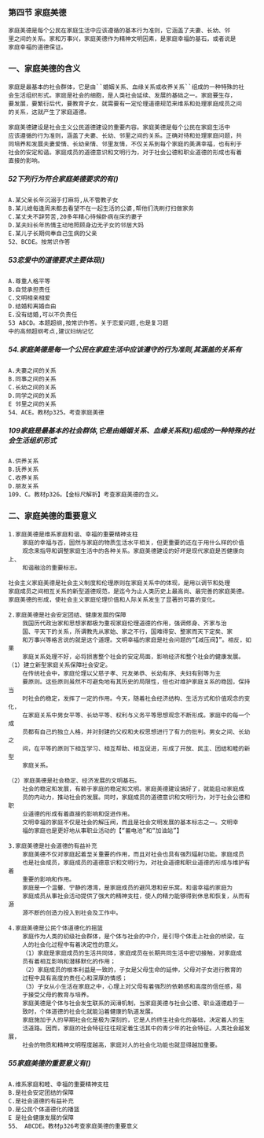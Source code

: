 ### 第四节 家庭美德
    家庭美德是每个公民在家庭生活中应该遵循的基本行为准则，它涵盖了夫妻、长幼、邻
    里之间的关系。家和万事兴，家庭美德作为精神文明因素，是家庭幸福的基石，或者说是
    家庭幸福的道德保证。
    
### 一、家庭美德的含义
    家庭是最基本的社会群体，它是由``婚姻关系、血缘关系或收养关系``组成的一种特殊的社
    会生活组织形式。家庭是社会的细胞，是人类社会延续、发展的基础之一。家庭要生存，
    要发展，要繁衍后代，要教育子女，就需要有一定伦理道德规范来维系和处理家庭成员之间
    的关系，这就产生了家庭道德。

    家庭美德建设是社会主义公民道德建设的重要内容。家庭美德是每个公民在家庭生活中
    应该遵循的行为准则，涵盖了夫妻、长幼、邻里之间的关系。正确对待和处理家庭问题，共
    同培养和发展夫妻爱情、长幼亲情、邻里友情，不仅关系到每个家庭的美满幸福，也有利于
    社会的安定和谐。家庭成员的道德意识和文明行为，对于社会公德和职业道德的形成也有着
    直接的影响。


##### 52下列行为符合家庭美德要求的有()
    A.某父亲长年沉溺于打麻将,从不管教子女
    B.某儿媳每逢周未都去看望不在一起生活的公婆,帮他们洗刷打扫做家务
    C.某丈夫不辞劳苦,20多年精心待候卧病在床的妻子
    D.某夫妇长年热情主动地照顾身边无子女的邻居大妈
    E.某儿子长期伺奉自己生病的父亲
    52、BCDE。按常识作答

##### 53恋爱中的道德要求主要体现()
    A.尊重人格平等
    B.自觉承担责任
    C.文明相亲相爱
    D.结婚和离婚自由
    E.没有结婚,可以不负责任
    53 ABCD。本题超纲,按常识作答。关于恋爱问题,也是复习题
    中的高频超纲考点,建议妇纳记忆

##### 54.家庭美德是每一个公民在家庭生活中应该遵守的行为准则,其涵盖的关系有
    A.夫妻之间的关系
    B.同事之间的关系
    C.长幼之间的关系
    D.同学之间的关系
    E 邻里之间的关系
    54、ACE。教材p325。考查家庭美德    
    
    
    
##### 109家庭是最基本的社会群体,它是由婚姻关系、血缘关系和()组成的一种特殊的社会生活组织形式
    A.供养关系
    B.抚养关系
    C.收养关系
    D.朋友关系
    109、C。教材p326。【金标尺解析】考查家庭美德的含义。    
    
### 二、家庭美德的重要意义
    1.家庭美德是维系家庭和谐、幸福的重要精神支柱
        家庭的幸福与否，固然与家庭的物质生活水平相关，但更重要的还在于用什么样的价值
        观念来指导和调整家庭生活中的各种关系。家庭美德建设的好坏是现代家庭是否健康向上、
        和谐融洽的重要标志。

    社会主义家庭美德是社会主义制度和伦理原则在家庭关系中的体现，是用以调节和处理
    家庭成员之间相互关系的新型道德规范，是迄今为止人类历史上最高尚、最完善的家庭美德。
    家庭美德的形成，使社会主义家庭伦理价值和人际关系发生了显著的可喜的变化。
    
    2.家庭美德是社会安定团结、健康发展的保障
        我国历代政治家和思想家都极为重视家庭伦理道德的作用，强调修身、齐家与治
        国、平天下的关系，所谓教先从家始、家之不行，国难得安、整家而天下定矣、家
        和万事兴等格言说的就是这个道理。文明幸福的家庭是社会问题的“【减压阀】”。相反，如果
        家庭关系处理不好，必将损害整个社会的安定局面，影响经济和整个社会的健康发展。
    （1）建立新型家庭关系保障社会安定。
        在传统社会中，家庭伦理以父慈子孝、兄友弟恭、长幼有序、夫妇有别等为主
        要原则。这些原则虽然不可避免地有其历史的局限性，但也对维护家庭关系的稳固，保持当
        时社会的稳定，发挥了一定的作用。今天，随着社会经济结构、生活方式和价值观念的变化，
        在家庭关系中男女平等、长幼平等、权利与义务平等思想观念不断形成。家庭中的每一个成
        员都有自己的独立人格，并对封建的父权和夫权思想进行了有力的批判。男女之间、长幼之
        间，在平等的原则下相互学习、相互帮助、相互促进，形成了开放、民主、团结和睦的新型
        家庭关系。
        
    （2）家庭美德是社会稳定、经济发展的文明基石。
        社会的稳定和发展，有赖于家庭的稳定和文明。家庭美德建设搞好了，就能启动家庭成
        员的内动力，推动社会的发展。同时，家庭成员的道德意识和文明行为，对于社会公德和职
        业道德的形成有着直接的影响和促进作用。
        文明幸福的家庭不仅是社会的解压阀，而且是社会文明发展的基本标志之一。文明幸
        福的家庭也是更好地从事职业活动的【“蓄电池”和“加油站”】

    3.家庭美德是社会道德的有益补充
        家庭美德不仅对家庭起着至关重要的作用，而且对社会也具有强烈辐射功能。家庭成员
        也是社会成员，家庭成员的道德意识和文明行为，对社会道德和职业道德的形成与维护有着
        重要的影响和作用。
        家庭是一个温馨、宁静的港湾，是家庭成员的避风港和安乐窝。和谐幸福的家庭为
        家庭成员从事社会活动提供了强大的精神支柱，使人的精力能够得到休息和恢复，从而有源
        源不断的创造力投入到社会及工作中。
        
    4.家庭美德是公民个体道德化的摇篮
        家庭作为人类的初级社会群体，是个体与社会的中介，是引导个体走上社会的桥梁，在
        人的社会化过程中有着决定性的意义。
        （1）家庭是家庭成员的生活共同体，家庭成员在长期共同生活中密切接触，对家庭成
        员有着相互影响和潜移默化的作用；
        （2）家庭成员的根本利益是一致的，子女是父母生命的延伸，父母对子女进行教育的
        过程中具有高度的责任心和深厚的情感；
        （3）子女从小生活在家庭之中，心理上对父母有着强烈的依赖感和高度的信任感，易
        于接受父母的教育与培养。
        家庭美德是个体与社会发生联系的润滑机制，当家庭美德与社会公德、职业道德趋于一
        致时，个体道德的社会化就能沿着健康的轨道发展。
        家庭施加于人的早期社会化是极为深刻的，它是人的终生社会化的基础，决定着人的生
        活道路。因而，家庭的社会特征往往规定着生活其中的青少年的社会特征。人类社会越发展，
        社会的物质和精神文明程度越高，家庭对人的社会化功能也就显得越加重要。


##### 55家庭美德的重要意义有()
    A.维系家庭和睦、幸福的重要精神支柱
    B.是社会安定团结的保障
    C.是社会道德的有益补充
    D.是公民个体道德化的播篮
    E 是社会健康发展的保障
    55、 ABCDE。教材p326考查家庭美德的重要意义